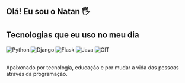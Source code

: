 ## Olá! Eu sou o Natan 🖐️

## Tecnologias que eu uso no meu dia

<div style="display: inline_block">
  <img align="center" alt="Python" src="https://img.shields.io/badge/Python-3776AB?style=for-the-badge&logo=python&logoColor=white" />
  <img align="center" alt="Django" src="https://img.shields.io/badge/Django-092E20?style=for-the-badge&logo=django&logoColor=white" />
  <img align="center" alt="Flask" src="https://img.shields.io/badge/Flask-000000?style=for-the-badge&logo=flask&logoColor=white" />
  <img align="center" alt="Java" src="https://img.shields.io/badge/Java-ED8B00?style=for-the-badge&logo=openjdk&logoColor=white" />
 
  
  <img align="center" alt="GIT" src="https://github-readme-stats.vercel.app/api/top-langs/?username=natanserra&theme=blue-green" />
</div><br/>

Apaixonado por tecnologia, educação e por mudar a vida das pessoas através da programação.


